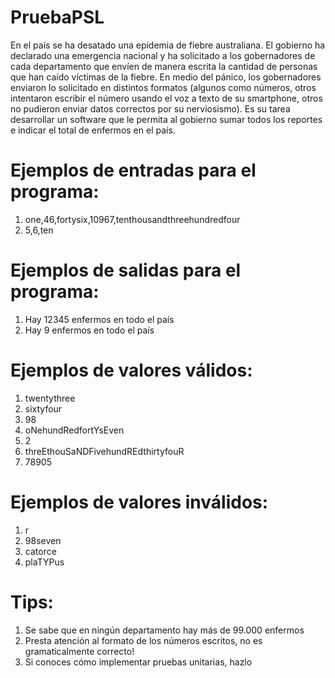 # PruebaPSL

En el país se ha desatado una epidemia de fiebre australiana. El gobierno ha declarado una emergencia nacional y ha solicitado a los gobernadores de cada departamento que envíen de manera escrita la cantidad de personas que han caído víctimas de la fiebre. En medio del pánico, los gobernadores enviaron lo solicitado en distintos formatos (algunos como números, otros intentaron escribir el número usando el voz a texto de su smartphone, otros no pudieron enviar datos correctos por su nerviosismo). Es su tarea desarrollar un software que le permita al gobierno sumar todos los reportes e indicar el total de enfermos en el país.

# Ejemplos de entradas para el programa:
1) one,46,fortysix,10967,tenthousandthreehundredfour
2) 5,6,ten

# Ejemplos de salidas para el programa:
1) Hay 12345 enfermos en todo el país
2) Hay 9 enfermos en todo el país

# Ejemplos de valores válidos:
1) twentythree
2) sixtyfour
3) 98
4) oNehundRedfortYsEven
5) 2
6) threEthouSaNDFivehundREdthirtyfouR
7) 78905

# Ejemplos de valores inválidos:
1) r
2) 98seven
3) catorce
4) plaTYPus

# Tips:
1) Se sabe que en ningún departamento hay más de 99.000 enfermos
2) Presta atención al formato de los números escritos, no es gramaticalmente correcto!
3) Si conoces cómo implementar pruebas unitarias, hazlo
